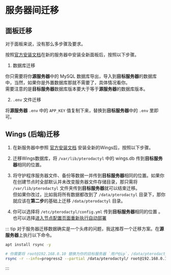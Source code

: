 # 服务器间迁移

## 面板迁移

对于面板来说，没有那么多步骤及要求。

按照[官方安装文档](/panel/1.0/getting_started)在新的服务器中安装全新面板后，按照以下步骤。

1. 数据库迁移

你只需要将你**源服务器**中的 MySQL 数据库导出，导入到**目标服务器**的数据库中，当然，如果你是外置数据库那就不需要了，具体情况看你。  
需要注意的是**目标服务器**数据库版本要大于等于**源服务器**的数据库版本。

2. `.env` 文件迁移

将**源服务器** `.env` 中的 `APP_KEY` 值复制下来，替换到**目标服务器**中的 `.env` 里即可。

## Wings (后端)迁移

1. 在新服务器中参照 [官方安装文档](/wings/1.0/installing) 安装全新的Wings后，按照以下步骤。

2. 迁移Wings数据库，将 `/var/lib/pterodactyl` 中的 wings.db 传到**目标服务器**相同的位置。

3. 将守护程序服务器文件、备份等数据一并传到**目标服务器**相同的位置。如果你在创建节点时全部默认并未改变服务器文件存储目录，那只需将 `/var/lib/pterodactyl` 文件夹传到**目标服务器**就可以结束迁移。  
但如果你改过，比如我将所有数据都改到了 `/data/pterodactyl` 目录下，那你就应该在**第二步**的基础上迁移 `/data/pterodactyl` 目录。

4. 你可以选择将 `/etc/pterodactyl/config.yml` 传到**目标服务器**相同的位置
。也可以选择[进入节点配置页面重新执行自动部署](/community/config/nodes/add_node.html#配置节点)

::: tip
对于服务器迁移数据确实是一个头疼的问题，我这推荐一个迁移方案。在**源服务器**上执行以下命令。

```bash
apt install rsync -y

# 你需要将 root@192.168.0.10 替换为你的目标服务器 `用户@ip`，/data/pterodactyl/ 替换为对应的目录
rsync -r --info=progress2 --partial /data/pterodactyl/ root@192.168.0.10:/data/pterodactyl/
```

:::
